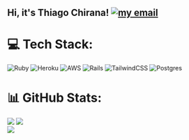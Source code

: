## Hi, it's Thiago Chirana! [![my email](https://img.shields.io/badge/Email-D14836?logo=gmail&logoColor=white)](mailto:thiago@chirana.dev) 

# 💻 Tech Stack:
![Ruby](https://img.shields.io/badge/ruby-%23CC342D.svg?style=for-the-badge&logo=ruby&logoColor=white) ![Heroku](https://img.shields.io/badge/heroku-%23430098.svg?style=for-the-badge&logo=heroku&logoColor=white) ![AWS](https://img.shields.io/badge/AWS-%23FF9900.svg?style=for-the-badge&logo=amazon-aws&logoColor=white) ![Rails](https://img.shields.io/badge/rails-%23CC0000.svg?style=for-the-badge&logo=ruby-on-rails&logoColor=white) ![TailwindCSS](https://img.shields.io/badge/tailwindcss-%2338B2AC.svg?style=for-the-badge&logo=tailwind-css&logoColor=white) ![Postgres](https://img.shields.io/badge/postgres-%23316192.svg?style=for-the-badge&logo=postgresql&logoColor=white)
# 📊 GitHub Stats:
![](https://github-readme-stats.vercel.app/api/top-langs/?username=thiagochirana&theme=dark&hide_border=true&include_all_commits=true&count_private=true&layout=compact)
![](https://github-readme-stats.vercel.app/api?username=thiagochirana&theme=dark&hide_border=true&include_all_commits=true&count_private=true)<br/>
![](https://nirzak-streak-stats.vercel.app/?user=thiagochirana&theme=dark&hide_border=true)<br/>
